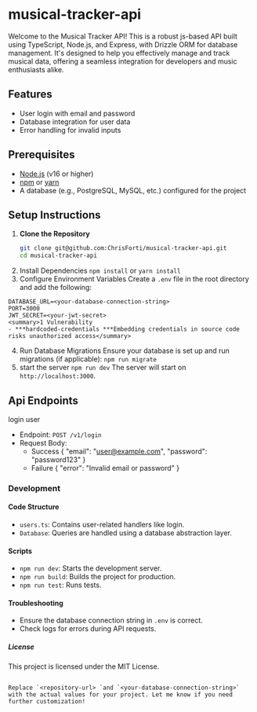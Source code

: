 # musical-tracker-api

Welcome to the Musical Tracker API! This is a robust js-based API built using TypeScript, Node.js, and Express, with Drizzle ORM for database management. It's designed to help you effectively manage and track musical data, offering a seamless integration for developers and music enthusiasts alike.

## Features

- User login with email and password
- Database integration for user data
- Error handling for invalid inputs

## Prerequisites

- [Node.js](https://nodejs.org/) (v16 or higher)
- [npm](https://www.npmjs.com/) or [yarn](https://yarnpkg.com/)
- A database (e.g., PostgreSQL, MySQL, etc.) configured for the project

## Setup Instructions

1. **Clone the Repository**
   ```bash
   git clone git@github.com:ChrisForti/musical-tracker-api.git
   cd musical-tracker-api
   ```
2. Install Dependencies
   `npm install`
   or
   `yarn install`
3. Configure Environment Variables Create a `.env` file in the root directory and add the following:

```env
DATABASE_URL=<your-database-connection-string>
PORT=3000
JWT_SECRET=<your-jwt-secret>
<summary>1 Vulnerability
- ***hardcoded-credentials ***Embedding credentials in source code risks unauthorized access</summary>
```

4. Run Database Migrations Ensure your database is set up and run migrations (if applicable):
   `npm run migrate`
5. start the server
   `npm run dev`
   The server will start on `http://localhost:3000`.

## Api Endpoints

login user

- Endpoint: `POST /v1/login`
- Request Body:
  - Success
    {
    "email": "user@example.com",
    "password": "password123"
    }
  - Failure
    {
    "error": "Invalid email or password"
    }

### Development

#### Code Structure

- `users.ts`: Contains user-related handlers like login.
- `Database`: Queries are handled using a database abstraction layer.

#### Scripts

- `npm run dev`: Starts the development server.
- `npm run build`: Builds the project for production.
- `npm run test`: Runs tests.

#### Troubleshooting

- Ensure the database connection string in `.env` is correct.
- Check logs for errors during API requests.

##### License

This project is licensed under the MIT License.

```

Replace `<repository-url> `and `<your-database-connection-string>` with the actual values for your project. Let me know if you need further customization!

```

